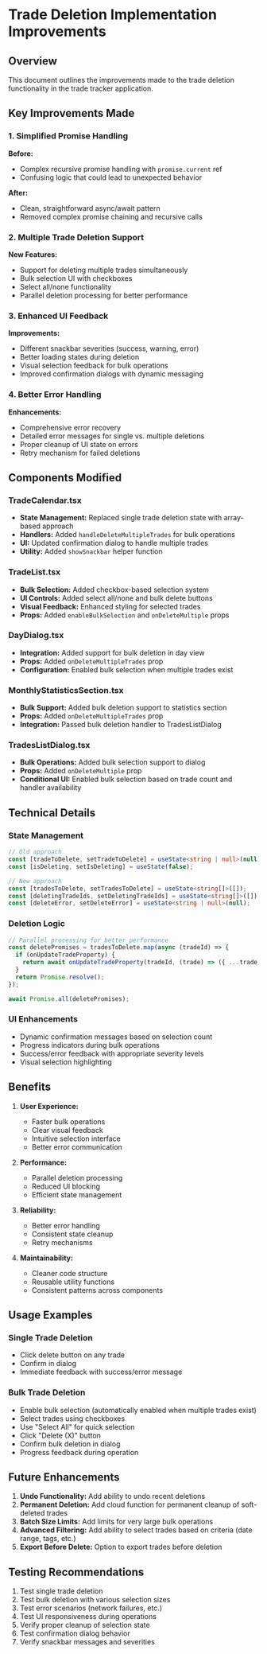 # Trade Deletion Implementation Improvements

## Overview
This document outlines the improvements made to the trade deletion functionality in the trade tracker application.

## Key Improvements Made

### 1. Simplified Promise Handling
**Before:**
- Complex recursive promise handling with `promise.current` ref
- Confusing logic that could lead to unexpected behavior

**After:**
- Clean, straightforward async/await pattern
- Removed complex promise chaining and recursive calls

### 2. Multiple Trade Deletion Support
**New Features:**
- Support for deleting multiple trades simultaneously
- Bulk selection UI with checkboxes
- Select all/none functionality
- Parallel deletion processing for better performance

### 3. Enhanced UI Feedback
**Improvements:**
- Different snackbar severities (success, warning, error)
- Better loading states during deletion
- Visual selection feedback for bulk operations
- Improved confirmation dialogs with dynamic messaging

### 4. Better Error Handling
**Enhancements:**
- Comprehensive error recovery
- Detailed error messages for single vs. multiple deletions
- Proper cleanup of UI state on errors
- Retry mechanism for failed deletions

## Components Modified

### TradeCalendar.tsx
- **State Management:** Replaced single trade deletion state with array-based approach
- **Handlers:** Added `handleDeleteMultipleTrades` for bulk operations
- **UI:** Updated confirmation dialog to handle multiple trades
- **Utility:** Added `showSnackbar` helper function

### TradeList.tsx
- **Bulk Selection:** Added checkbox-based selection system
- **UI Controls:** Added select all/none and bulk delete buttons
- **Visual Feedback:** Enhanced styling for selected trades
- **Props:** Added `enableBulkSelection` and `onDeleteMultiple` props

### DayDialog.tsx
- **Integration:** Added support for bulk deletion in day view
- **Props:** Added `onDeleteMultipleTrades` prop
- **Configuration:** Enabled bulk selection when multiple trades exist

### MonthlyStatisticsSection.tsx
- **Bulk Support:** Added bulk deletion support to statistics section
- **Props:** Added `onDeleteMultipleTrades` prop
- **Integration:** Passed bulk deletion handler to TradesListDialog

### TradesListDialog.tsx
- **Bulk Operations:** Added bulk selection support to dialog
- **Props:** Added `onDeleteMultiple` prop
- **Conditional UI:** Enabled bulk selection based on trade count and handler availability

## Technical Details

### State Management
```typescript
// Old approach
const [tradeToDelete, setTradeToDelete] = useState<string | null>(null);
const [isDeleting, setIsDeleting] = useState(false);

// New approach
const [tradesToDelete, setTradesToDelete] = useState<string[]>([]);
const [deletingTradeIds, setDeletingTradeIds] = useState<string[]>([]);
const [deleteError, setDeleteError] = useState<string | null>(null);
```

### Deletion Logic
```typescript
// Parallel processing for better performance
const deletePromises = tradesToDelete.map(async (tradeId) => {
  if (onUpdateTradeProperty) {
    return await onUpdateTradeProperty(tradeId, (trade) => ({ ...trade, isDeleted: true }));
  }
  return Promise.resolve();
});

await Promise.all(deletePromises);
```

### UI Enhancements
- Dynamic confirmation messages based on selection count
- Progress indicators during bulk operations
- Success/error feedback with appropriate severity levels
- Visual selection highlighting

## Benefits

1. **User Experience:**
   - Faster bulk operations
   - Clear visual feedback
   - Intuitive selection interface
   - Better error communication

2. **Performance:**
   - Parallel deletion processing
   - Reduced UI blocking
   - Efficient state management

3. **Reliability:**
   - Better error handling
   - Consistent state cleanup
   - Retry mechanisms

4. **Maintainability:**
   - Cleaner code structure
   - Reusable utility functions
   - Consistent patterns across components

## Usage Examples

### Single Trade Deletion
- Click delete button on any trade
- Confirm in dialog
- Immediate feedback with success/error message

### Bulk Trade Deletion
- Enable bulk selection (automatically enabled when multiple trades exist)
- Select trades using checkboxes
- Use "Select All" for quick selection
- Click "Delete (X)" button
- Confirm bulk deletion in dialog
- Progress feedback during operation

## Future Enhancements

1. **Undo Functionality:** Add ability to undo recent deletions
2. **Permanent Deletion:** Add cloud function for permanent cleanup of soft-deleted trades
3. **Batch Size Limits:** Add limits for very large bulk operations
4. **Advanced Filtering:** Add ability to select trades based on criteria (date range, tags, etc.)
5. **Export Before Delete:** Option to export trades before deletion

## Testing Recommendations

1. Test single trade deletion
2. Test bulk deletion with various selection sizes
3. Test error scenarios (network failures, etc.)
4. Test UI responsiveness during operations
5. Verify proper cleanup of selection state
6. Test confirmation dialog behavior
7. Verify snackbar messages and severities
